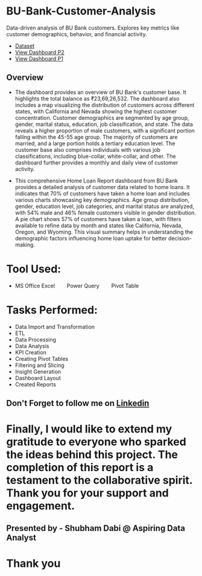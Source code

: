 # BU-Bank-Customer-Analysis
Data-driven analysis of BU Bank customers. Explores key metrics like customer demographics, behavior, and financial activity.

- <a href= "https://github.com/shubhamdabi2024/BU-Bank-Customer-Analysis/blob/main/Bank%20Data.xlsx">Dataset</a>
- <a href= "https://github.com/shubhamdabi2024/BU-Bank-Customer-Analysis/blob/main/BU%20Bank%20Customer%20Analysis%20P2.png">View Dashboard P2</a>
- <a href= "https://github.com/shubhamdabi2024/BU-Bank-Customer-Analysis/blob/main/BU%20Bank%20Customer%20Analysis%20P1.png">View Dashboard P1</a>

## Overview
- The dashboard provides an overview of BU Bank's customer base. It highlights the total balance as ₹23,69,26,532. The dashboard also includes a map visualizing the distribution of customers across different states, with California and Nevada showing the highest customer concentration. Customer demographics are segmented by age group, gender, marital status, education, job classification, and state. The data reveals a higher proportion of male customers, with a significant portion falling within the 45-55 age group. The majority of customers are married, and a large portion holds a tertiary education level. The customer base also comprises individuals with various job classifications, including blue-collar, white-collar, and other. The dashboard further provides a monthly and daily view of customer activity.

- This comprehensive Home Loan Report dashboard from BU Bank provides a detailed analysis of customer data related to home loans. It indicates that 70% of customers have taken a home loan and includes various charts showcasing key demographics. Age group distribution, gender, education level, job categories, and marital status are analyzed, with 54% male and 46% female customers visible in gender distribution. A pie chart shows 57% of customers have taken a loan, with filters available to refine data by month and states like California, Nevada, Oregon, and Wyoming. This visual summary helps in understanding the demographic factors influencing home loan uptake for better decision-making.

# Tool Used:
- MS Office Excel
  Power Query
  Pivot Table

# Tasks Performed:
- Data Import and Transformation
- ETL
- Data Processing
- Data Analysis
- KPI Creation
- Creating Pivot Tables
- Filtering and Slicing
- Insight Generation
- Dashboard Layout
- Created Reports

## Don't Forget to follow me on  <a href= "https://www.linkedin.com/in/shubham-dabi-9175992b1?lipi=urn%3Ali%3Apage%3Ad_flagship3_profile_view_base_contact_details%3BzwKecuw4RcqtZJIfbfkl%2Fg%3D%3D">Linkedin</a>

# Finally, I would like to extend my gratitude to everyone who sparked the ideas behind this project. The completion of this report is a testament to the collaborative spirit. Thank you for your support and engagement.

## Presented by - Shubham Dabi @ Aspiring Data Analyst
# Thank you
